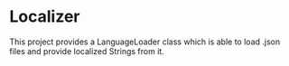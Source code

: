 # Localizer
This project provides a LanguageLoader class which is able to load .json files and provide localized Strings from it.
